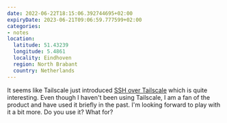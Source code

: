 ```yaml
---
date: 2022-06-22T18:15:06.392744695+02:00
expiryDate: 2023-06-21T09:06:59.777599+02:00
categories:
- notes
location:
  latitude: 51.43239
  longitude: 5.4861
  locality: Eindhoven
  region: North Brabant
  country: Netherlands
---
```


It seems like Tailscale just introduced [SSH over Tailscale](https://tailscale.com/blog/tailscale-ssh/) which is quite interesting. Even though I haven't been using Tailscale, I am a fan of the product and have used it briefly in the past. I'm looking forward to play with it a bit more. Do you use it? What for?
